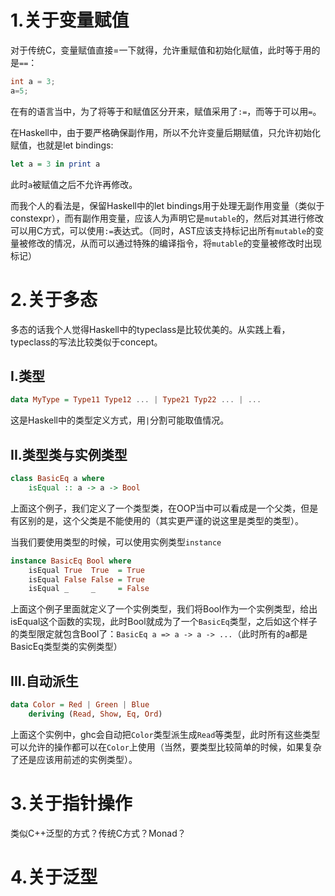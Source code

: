 # 1.关于变量赋值

对于传统C，变量赋值直接=一下就得，允许重赋值和初始化赋值，此时等于用的是`==`：

```c
int a = 3;
a=5;
```

在有的语言当中，为了将等于和赋值区分开来，赋值采用了`:=`，而等于可以用`=`。

在Haskell中，由于要严格确保副作用，所以不允许变量后期赋值，只允许初始化赋值，也就是let bindings:

```haskell
let a = 3 in print a
```
此时`a`被赋值之后不允许再修改。

而我个人的看法是，保留Haskell中的let bindings用于处理无副作用变量（类似于constexpr），而有副作用变量，应该人为声明它是`mutable`的，然后对其进行修改可以用C方式，可以使用`:=`表达式。（同时，AST应该支持标记出所有`mutable`的变量被修改的情况，从而可以通过特殊的编译指令，将`mutable`的变量被修改时出现标记）

# 2.关于多态

多态的话我个人觉得Haskell中的typeclass是比较优美的。从实践上看，typeclass的写法比较类似于concept。

## I.类型

```haskell
data MyType = Type11 Type12 ... | Type21 Typ22 ... | ...
```

这是Haskell中的类型定义方式，用`|`分割可能取值情况。

## II.类型类与实例类型

```haskell
class BasicEq a where
    isEqual :: a -> a -> Bool
```

上面这个例子，我们定义了一个类型类，在OOP当中可以看成是一个父类，但是有区别的是，这个父类是不能使用的（其实更严谨的说这里是类型的类型）。

当我们要使用类型的时候，可以使用实例类型`instance`

```haskell
instance BasicEq Bool where
    isEqual True  True  = True
    isEqual False False = True
    isEqual _     _     = False
```

上面这个例子里面就定义了一个实例类型，我们将Bool作为一个实例类型，给出isEqual这个函数的实现，此时Bool就成为了一个`BasicEq`类型，之后如这个样子的类型限定就包含Bool了：`BasicEq a => a -> a -> ...`（此时所有的a都是BasicEq类型类的实例类型）


## III.自动派生

```haskell
data Color = Red | Green | Blue
    deriving (Read, Show, Eq, Ord)
```

上面这个实例中，ghc会自动把`Color`类型派生成`Read`等类型，此时所有这些类型可以允许的操作都可以在`Color`上使用（当然，要类型比较简单的时候，如果复杂了还是应该用前述的实例类型）。

# 3.关于指针操作

类似C++泛型的方式？传统C方式？Monad？

# 4.关于泛型
